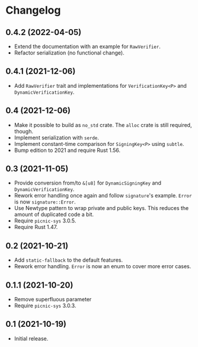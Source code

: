 # Changelog

## 0.4.2 (2022-04-05)

* Extend the documentation with an example for `RawVerifier`.
* Refactor serialization (no functional change).

## 0.4.1 (2021-12-06)

* Add `RawVerifier` trait and implementations for `VerificationKey<P>` and `DynamicVerificationKey`.

## 0.4 (2021-12-06)

* Make it possible to build as `no_std` crate. The `alloc` crate is still required, though.
* Implement serialization with `serde`.
* Implement constant-time comparison for `SigningKey<P>` using `subtle`.
* Bump edition to 2021 and require Rust 1.56.

## 0.3 (2021-11-05)

* Provide conversion from/to `&[u8]` for `DynamicSigningKey` and `DynamicVerificationKey`.
* Rework error handling once again and follow `signature`'s example. `Error` is now `signature::Error`.
* Use Newtype pattern to wrap private and public keys. This reduces the amount of duplicated code a bit.
* Require `picnic-sys` 3.0.5.
* Require Rust 1.47.

## 0.2 (2021-10-21)

* Add `static-fallback` to the default features.
* Rework error handling. `Error` is now an enum to cover more error cases.

## 0.1.1 (2021-10-20)

* Remove superfluous parameter
* Require `picnic-sys` 3.0.3.

## 0.1 (2021-10-19)

* Initial release.
